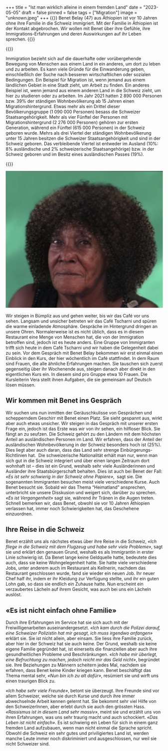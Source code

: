 +++
title = "Ist man wirklich alleine in einem fremden Land"
date = "2023-05-05"
draft = false
pinned = false
tags = ["Migration"]
image = "unknown.jpeg"
+++
{{<lead>}} Benet Belay (47) aus Äthiopien ist vor 10 Jahren ohne ihre Familie in die Schweiz immigriert. Mit der Familie in Äthiopien ist der Kontakt abgebrochen. Wir wollen mit Benet über ihre Gefühle, ihre Immigrations-Erfahrungen und deren Auswirkungen auf ihr Leben sprechen.
{{</lead>}}

{{<box>}}

Immigration bezieht sich auf die dauerhafte oder vorübergehende Bewegung von Menschen aus einem Land in ein anderes, um dort zu leben und zu arbeiten. Es kann viele Gründe für die Einwanderung geben, einschließlich der Suche nach besseren wirtschaftlichen oder sozialen Bedingungen. Ein Beispiel für Migration ist, wenn jemand aus einem ländlichen Gebiet in eine Stadt zieht, um Arbeit zu finden. Ein anderes Beispiel ist, wenn jemand aus einem anderen Land in die Schweiz zieht, um hier zu studieren oder zu arbeiten. Im Jahr 2021 hatten 2 890 000 Personen bzw. 39% der ständigen Wohnbevölkerung ab 15 Jahren einen Migrationshintergrund. Etwas mehr als ein Drittel dieser Bevölkerungsgruppe (1 090 000 Personen) besass die Schweizer Staatsangehörigkeit. Mehr als vier Fünftel der Personen mit Migrationshintergrund (2 276 000 Personen) gehören zur ersten Generation, während ein Fünftel (615 000 Personen) in der Schweiz geboren wurde. Mehrs als drei Viertel der ständigen Wohnbevölkerung unter 15 Jahren besitzen die Schweizer Staatsangehörigkeit und sind in der Schweiz geboren. Das verbleibende Viertel ist entweder im Ausland (10%: 8% ausländische und 2% schweizerische Staatsangehörige) bzw. in der Schweiz geboren und im Besitz eines ausländischen Passes (19%).

{{</box>}}

![Benet Belay, im Tscharni Restaurant Bümpliz](img_8869.jpg)

Wir steigen in Bümpliz aus und gehen weiter, bis wir das Café vor uns sehen. Langsam und unsicher betreten wir das Café Tscharni und spüren die warme einladende Atmosphäre. Gespräche im Hintergrund dringen an unsere Ohren. Normalerweise ist es nicht üblich, dass es in diesem Restaurant eine Menge von Menschen hat, die von der Immigration betroffen sind, jedoch ist es heute anders. Eine Gruppe von Immigranten trifft sich heute in dem Café Tscharni und wir haben die Gelegenheit dabei zu sein. Vor dem Gespräch mit Benet Belay bekommen wir erst einmal einen Einblick in den Kurs, der hier wöchentlich im Café stattfindet. In dem Raum sind Frauen, die alle ähnliche Erfahrungen machen. Sie tauschen sich zuerst gegenseitig über ihr Wochenende aus, steigen danach aber direkt in den eigentlichen Kurs ein. In diesem sind pro Gruppe etwa 10 Frauen. Die Kursleiterin Vera stellt ihnen Aufgaben, die sie gemeinsam auf Deutsch lösen müssen. 

## Wir kommen mit Benet ins Gespräch

Wir suchen uns nun inmitten der Geräuschkulisse von Gesprächen und schepperndem Geschirr mit Benet einen Platz. Sie sieht gespannt aus, wirkt aber auch etwas unsicher. Wir steigen in das Gespräch mit unserer ersten Frage ein, jedoch ist das Erste was wir von ihr sehen, ein hilfloser Blick. Sie fängt an zu seufzen. Die Schweiz gehört zu den Ländern mit dem höchsten Anteil an ausländischen Personen im Land. Wir erfahren, dass der Anteil der ausländischen Wohnbevölkerung in der Schweiz besonders hoch ist (25%). Dies liegt aber auch daran, dass das Land sehr strenge Einbürgerungs-Richtlinien hat.  Die schweizerische Nationalität erhält man nur, wenn man sich gut in die Schweiz integriert und über einen langen Zeitraum dort wohnhaft ist – dies ist ein Grund, weshalb sehr viele Ausländerinnen und Ausländer ihre Staatsbürgerschaft behalten. Dies ist auch bei Benet der Fall: *«Es ist sehr schwierig in der Schweiz ohne Papiere»*,  sagt sie. Die sogenannten Immigranten besuchen meist viele verschiedene Kurse. Auch Benet besucht sie. Sobald wir das Thema “Heimatland” ansprechen, unterbricht sie unsere Disskusion und weigert sich, darüber zu sprechen. *«Es ist Vergangenheit»* sagt sie, während ihr Tränen in die Augen treten. Schnell bemerken wir, dass Benet, obwohl sie vor 10 Jahren Äthiopien verlassen hat, immer noch Schwierigkeiten hat, das Geschehene einzuordnen.

## Ihre Reise in die Schweiz

Benet erzählt uns als nächstes etwas über ihre Reise in die Schweiz, *«Ich fliege in die Schweiz mit dem Flugzeug und habe sehr viele Probleme»*, sagt sie und erklärt den genauen Grund, weshalb es als Immigrantin in erster Linie schwierig ist. Da Benet lange keine Geldquelle hatte, bedeutete dies auch, dass sie keine Wohngelegenheit hatte. Sie hatte viele verschiedene Jobs, unter anderem auch im Restaurant als Kellnerin, nachdem das Restaurant geschlossen wurde, fand sie wieder ein neuen Job. Ihr neuer Chef half ihr, indem er ihr Kleidung zur Verfügung stellte, und ihr ein guten Lohn gab, so dass sie endlich ein Zuhause hatte. Nun erscheint ein verzaubertes Lächeln auf ihrem Gesicht, was auch bei uns ein Lächeln auslöst. 

## «Es ist nicht einfach ohne Familie»

Durch ihre Erfahrungen im Service hat sie sich auch mit der Freiwilligenarbeiten auseinandergesetzt. *«Ich kam durch die Polizei darauf, eine Schweizer Polizistin hat mir gesagt, ich muss irgendwo anfangen»* erklärt sie. Sie ist nicht allein, aber einsam. Sie liess ihre Familie zurück, aber hier in der Schweiz hat sie auch keine. Der Grund, weshalb sie keine eigene Familie gegründet hat, ist einerseits die finanziellen aber auch ihre gesundheitlichen Probleme und Beschränkungen. *«Ich habe mir überlegt, eine Befruchtung zu machen, jedoch reicht mir das Geld nicht»*, begründet sie. Ihre Beziehungen zu Männern scheitern jedes Mal, nachdem sie erfahren, dass Benet keine Kinder kriegen kann. Benet beschäftigt das Thema mental sehr, *«Nun bin ich zu alt dafür»*, resümiert sie und wirft uns einen traurigen Blick zu. 

*«Ich habe sehr viele Freunde»*, betont sie überzeugt. Ihre Freunde sind vor allem Schweizer, welche sie durch Kurse und durch ihre immer abwechselnde Arbeit kennen gelernt hat. Sie bekommt sehr viel Hilfe von den SchweizerInnen, aber erlebt durch sie auch den grössten Hass. *«Rassismus ist in diesem Land sehr massiv»*, meint sie und erzählt uns von ihren Erfahrungen, was uns sehr traurig macht und auch schockiert. *«Das Leben ist nicht einfach»*. Es ist schwierig ein Leben für sich in einem ganz fremden Land aufzubauen, wenn man nicht einmal die Sprache spricht. Obwohl die Schweiz ein sehr gutes und priviligiertes Land ist, werden manche Leute immer noch diskriminiert und ausgeschlossen, nur weil sie nicht Schweizer sind.